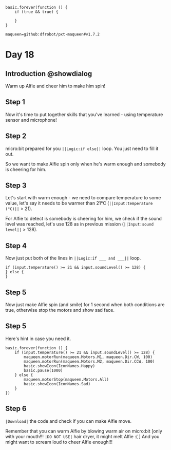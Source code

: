 ```template
basic.forever(function () {
    if (true && true) {
        
    }
}
```

```package
maqueen=github:dfrobot/pxt-maqueen#v1.7.2
```

# Day 18

## Introduction @showdialog

Warm up Alfie and cheer him to make him spin!

## Step 1

Now it's time to put together skills that you've learned - using temperature sensor and microphone!

## Step 2

micro:bit prepared for you ``||Logic:if else||`` loop. You just need to fill it out.

So we want to make Alfie spin only when he's warm enough and somebody is cheering for him.

## Step 3

Let's start with warm enough - we need to compare temperature to some value, let's say it needs to be warmer than 21°C (``||Input:temperature (°C)||`` > 21).

For Alfie to detect is somebody is cheering for him, we check if the sound level was reached, let's use 128 as in previous mission (``||Input:sound level||`` > 128).

## Step 4

Now just put both of the lines in ``||Logic:if ___ and ___||`` loop.

```block
if (input.temperature() >= 21 && input.soundLevel() >= 128) {
} else {
}
```

## Step 5

Now just make Alfie spin (and smile) for 1 second when both conditions are true, otherwise stop the motors and show sad face.

## Step 5

Here's hint in case you need it.

```block
basic.forever(function () {
    if (input.temperature() >= 21 && input.soundLevel() >= 128) {
        maqueen.motorRun(maqueen.Motors.M1, maqueen.Dir.CW, 100)
        maqueen.motorRun(maqueen.Motors.M2, maqueen.Dir.CCW, 100)
        basic.showIcon(IconNames.Happy)
        basic.pause(1000)
    } else {
        maqueen.motorStop(maqueen.Motors.All)
        basic.showIcon(IconNames.Sad)
    }
})
```

## Step 6

``|Download|`` the code and check if you can make Alfie move.

Remember that you can warm Alfie by blowing warm air on micro:bit [only with your mouth!!! ``|DO NOT USE|`` hair dryer, it might melt Alfie :( ]
And you might want to scream loud to cheer Alfie enough!!!